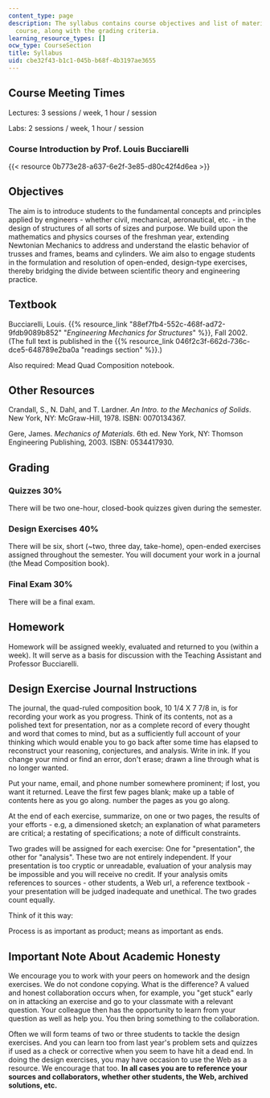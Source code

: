 ```yaml
---
content_type: page
description: The syllabus contains course objectives and list of materials for the
  course, along with the grading criteria.
learning_resource_types: []
ocw_type: CourseSection
title: Syllabus
uid: cbe32f43-b1c1-045b-b68f-4b3197ae3655
---
```


Course Meeting Times
--------------------

Lectures: 3 sessions / week, 1 hour / session

Labs: 2 sessions / week, 1 hour / session

### Course Introduction by Prof. Louis Bucciarelli

{{< resource 0b773e28-a637-6e2f-3e85-d80c42f4d6ea >}}

Objectives
----------

The aim is to introduce students to the fundamental concepts and principles applied by engineers - whether civil, mechanical, aeronautical, etc. - in the design of structures of all sorts of sizes and purpose. We build upon the mathematics and physics courses of the freshman year, extending Newtonian Mechanics to address and understand the elastic behavior of trusses and frames, beams and cylinders. We aim also to engage students in the formulation and resolution of open-ended, design-type exercises, thereby bridging the divide between scientific theory and engineering practice.

Textbook
--------

Bucciarelli, Louis. {{% resource_link "88ef7fb4-552c-468f-ad72-9fdb9089b852" "_Engineering Mechanics for Structures_" %}}, Fall 2002. (The full text is published in the {{% resource_link 046f2c3f-662d-736c-dce5-648789e2ba0a "readings section" %}}.)

Also required: Mead Quad Composition notebook.

Other Resources
---------------

Crandall, S., N. Dahl, and T. Lardner. _An Intro. to the Mechanics of Solids_. New York, NY: McGraw-Hill, 1978. ISBN: 0070134367.

Gere, James. _Mechanics of Materials_. 6th ed. New York, NY: Thomson Engineering Publishing, 2003. ISBN: 0534417930.

Grading
-------

### Quizzes 30%

There will be two one-hour, closed-book quizzes given during the semester.

### Design Exercises 40%

There will be six, short (~two, three day, take-home), open-ended exercises assigned throughout the semester. You will document your work in a journal (the Mead Composition book).

### Final Exam 30%

There will be a final exam.

Homework
--------

Homework will be assigned weekly, evaluated and returned to you (within a week). It will serve as a basis for discussion with the Teaching Assistant and Professor Bucciarelli.

Design Exercise Journal Instructions
------------------------------------

The journal, the quad-ruled composition book, 10 1/4 X 7 7/8 in, is for recording your work as you progress. Think of its contents, not as a polished text for presentation, nor as a complete record of every thought and word that comes to mind, but as a sufficiently full account of your thinking which would enable you to go back after some time has elapsed to reconstruct your reasoning, conjectures, and analysis. Write in ink. If you change your mind or find an error, don't erase; drawn a line through what is no longer wanted.

Put your name, email, and phone number somewhere prominent; if lost, you want it returned. Leave the first few pages blank; make up a table of contents here as you go along. number the pages as you go along.

At the end of each exercise, summarize, on one or two pages, the results of your efforts - e.g, a dimensioned sketch; an explanation of what parameters are critical; a restating of specifications; a note of difficult constraints.

Two grades will be assigned for each exercise: One for "presentation", the other for "analysis". These two are not entirely independent. If your presentation is too cryptic or unreadable, evaluation of your analysis may be impossible and you will receive no credit. If your analysis omits references to sources - other students, a Web url, a reference textbook - your presentation will be judged inadequate and unethical. The two grades count equally.

Think of it this way:

Process is as important as product; means as important as ends.

Important Note About Academic Honesty
-------------------------------------

We encourage you to work with your peers on homework and the design exercises. We do not condone copying. What is the difference? A valued and honest collaboration occurs when, for example, you "get stuck" early on in attacking an exercise and go to your classmate with a relevant question. Your colleague then has the opportunity to learn from your question as well as help you. You then bring something to the collaboration.

Often we will form teams of two or three students to tackle the design exercises. And you can learn too from last year's problem sets and quizzes if used as a check or corrective when you seem to have hit a dead end. In doing the design exercises, you may have occasion to use the Web as a resource. We encourage that too. **In all cases you are to reference your sources and collaborators, whether other students, the Web, archived solutions, etc.**